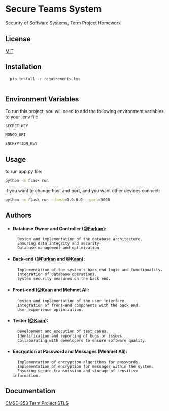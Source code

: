 # Secure Teams System
Security of Software Systems, Term Project Homework


## License

[MIT](https://choosealicense.com/licenses/mit/)


## Installation

 

```bash
  pip install -r requirements.txt
  
```
    
## Environment Variables

To run this project, you will need to add the following environment variables to your .env file

`SECRET_KEY`

`MONGO_URI`

`ENCRYPTION_KEY`



## Usage

to run app.py file:
```bash
python -m flask run

```
if you want to change host and port, and you want other devices connect:
```bash
python -m flask run --host=0.0.0.0 --port=5000


```


## Authors


- #### Database Owner and Controller ([@Furkan](https://www.github.com/octokatherine)):

        Design and implementation of the database architecture.
        Ensuring data integrity and security.
        Database management and optimization.

- #### Back-end ([@Furkan](https://www.github.com/octokatherine) and [@Kaan](https://www.github.com/kacrhub)):

        Implementation of the system's back-end logic and functionality.
        Integration of database operations.
        System security measures on the back end.

- #### Front-end ([@Kaan](https://www.github.com/kacrhub) and Mehmet Ali:

        Design and implementation of the user interface.
        Integration of front-end components with the back end.
        User experience optimization.

- #### Tester ([@Kaan](https://www.github.com/kacrhub)):

        Development and execution of test cases.
        Identification and reporting of bugs or issues.
        Collaborating with developers to ensure software quality.

- #### Encryption at Password and Messages (Mehmet Ali):

        Implementation of encryption algorithms for passwords.
        Implementation of encryption for messages within the system.
        Ensuring secure transmission and storage of sensitive information.

## Documentation

[CMSE-353 Term Project STLS](https://github.com/kacrhub/Secure-Teams-System/files/13932235/CMSE-353.Term.Project.STLS.Gr.4.docx)





